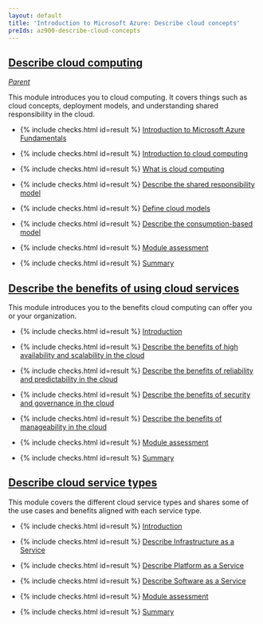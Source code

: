 ```yaml
---
layout: default
title: 'Introduction to Microsoft Azure: Describe cloud concepts'
preIds: az900-describe-cloud-concepts
---
```

## <span>[Describe cloud computing](https://learn.microsoft.com/en-us/training/modules/describe-cloud-compute)</span>

[_Parent_](.)

This module introduces you to cloud computing. It covers things such as cloud concepts, deployment models, and understanding shared responsibility in the cloud.

<!-- {% assign counter = 1 %} {% assign result = page.preIds | append: "-" | append: counter %} -->
- <span>{% include checks.html id=result %} [Introduction to Microsoft Azure Fundamentals](https://learn.microsoft.com/en-us/training/modules/describe-cloud-compute/1-introduction-microsoft-azure-fundamentals)</span>
<!-- {% assign counter = counter | plus: 1 %}{% assign result = page.preIds | append: "-" | append: counter %} -->
- <span>{% include checks.html id=result %} [Introduction to cloud computing](https://learn.microsoft.com/en-us/training/modules/describe-cloud-compute/2-introduction-cloud-compute)</span>
<!-- {% assign counter = counter | plus: 1 %}{% assign result = page.preIds | append: "-" | append: counter %} -->
- <span>{% include checks.html id=result %} [What is cloud computing](https://learn.microsoft.com/en-us/training/modules/describe-cloud-compute/3-what-cloud-compute)</span>
<!-- {% assign counter = counter | plus: 1 %}{% assign result = page.preIds | append: "-" | append: counter %} -->
- <span>{% include checks.html id=result %} [Describe the shared responsibility model](https://learn.microsoft.com/en-us/training/modules/describe-cloud-compute/4-describe-shared-responsibility-model)</span>
<!-- {% assign counter = counter | plus: 1 %}{% assign result = page.preIds | append: "-" | append: counter %} -->
- <span>{% include checks.html id=result %} [Define cloud models](https://learn.microsoft.com/en-us/training/modules/describe-cloud-compute/5-define-cloud-models)</span>
<!-- {% assign counter = counter | plus: 1 %}{% assign result = page.preIds | append: "-" | append: counter %} -->
- <span>{% include checks.html id=result %} [Describe the consumption-based model](https://learn.microsoft.com/en-us/training/modules/describe-cloud-compute/6-describe-consumption-based-model)</span>
<!-- {% assign counter = counter | plus: 1 %}{% assign result = page.preIds | append: "-" | append: counter %} -->
- <span>{% include checks.html id=result %} [Module assessment](https://learn.microsoft.com/en-us/training/modules/describe-cloud-compute/7-knowledge-check)</span>
<!-- {% assign counter = counter | plus: 1 %}{% assign result = page.preIds | append: "-" | append: counter %} -->
- <span>{% include checks.html id=result %} [Summary](https://learn.microsoft.com/en-us/training/modules/describe-cloud-compute/8-summary)</span>

## <span>[Describe the benefits of using cloud services](https://learn.microsoft.com/en-us/training/modules/describe-benefits-use-cloud-services/)</span>

This module introduces you to the benefits cloud computing can offer you or your organization.

<!-- {% assign counter = counter | plus: 1 %}{% assign result = page.preIds | append: "-" | append: counter %} -->
- <span>{% include checks.html id=result %} [Introduction](https://learn.microsoft.com/en-us/training/modules/describe-benefits-use-cloud-services/1-introduction)</span>
<!-- {% assign counter = counter | plus: 1 %}{% assign result = page.preIds | append: "-" | append: counter %} -->
- <span>{% include checks.html id=result %} [Describe the benefits of high availability and scalability in the cloud](https://learn.microsoft.com/en-us/training/modules/describe-benefits-use-cloud-services/2-high-availability-scalability-cloud)</span>
<!-- {% assign counter = counter | plus: 1 %}{% assign result = page.preIds | append: "-" | append: counter %} -->
- <span>{% include checks.html id=result %} [Describe the benefits of reliability and predictability in the cloud](https://learn.microsoft.com/en-us/training/modules/describe-benefits-use-cloud-services/3-reliability-predictability-cloud)</span>
<!-- {% assign counter = counter | plus: 1 %}{% assign result = page.preIds | append: "-" | append: counter %} -->
- <span>{% include checks.html id=result %} [Describe the benefits of security and governance in the cloud](https://learn.microsoft.com/en-us/training/modules/describe-benefits-use-cloud-services/4-security-governance-cloud)</span>
<!-- {% assign counter = counter | plus: 1 %}{% assign result = page.preIds | append: "-" | append: counter %} -->
- <span>{% include checks.html id=result %} [Describe the benefits of manageability in the cloud](https://learn.microsoft.com/en-us/training/modules/describe-benefits-use-cloud-services/5-manageability-cloud)</span>
<!-- {% assign counter = counter | plus: 1 %}{% assign result = page.preIds | append: "-" | append: counter %} -->
- <span>{% include checks.html id=result %} [Module assessment](https://learn.microsoft.com/en-us/training/modules/describe-benefits-use-cloud-services/6-knowledge-check)</span>
<!-- {% assign counter = counter | plus: 1 %}{% assign result = page.preIds | append: "-" | append: counter %} -->
- <span>{% include checks.html id=result %} [Summary](https://learn.microsoft.com/en-us/training/modules/describe-benefits-use-cloud-services/7-summary)</span>

## <span>[Describe cloud service types](https://learn.microsoft.com/en-us/training/modules/describe-cloud-service-types/)</span>

This module covers the different cloud service types and shares some of the use cases and benefits aligned with each service type.

<!-- {% assign counter = counter | plus: 1 %}{% assign result = page.preIds | append: "-" | append: counter %} -->
- <span>{% include checks.html id=result %} [Introduction](https://learn.microsoft.com/en-us/training/modules/describe-cloud-service-types/1-introduction)</span>
<!-- {% assign counter = counter | plus: 1 %}{% assign result = page.preIds | append: "-" | append: counter %} -->
- <span>{% include checks.html id=result %} [Describe Infrastructure as a Service](https://learn.microsoft.com/en-us/training/modules/describe-cloud-service-types/2-describe-infrastructure-service)</span>
<!-- {% assign counter = counter | plus: 1 %}{% assign result = page.preIds | append: "-" | append: counter %} -->
- <span>{% include checks.html id=result %} [Describe Platform as a Service](https://learn.microsoft.com/en-us/training/modules/describe-cloud-service-types/3-describe-platform-service)</span>
<!-- {% assign counter = counter | plus: 1 %}{% assign result = page.preIds | append: "-" | append: counter %} -->
- <span>{% include checks.html id=result %} [Describe Software as a Service](https://learn.microsoft.com/en-us/training/modules/describe-cloud-service-types/4-describe-software-service)</span>
<!-- {% assign counter = counter | plus: 1 %}{% assign result = page.preIds | append: "-" | append: counter %} -->
- <span>{% include checks.html id=result %} [Module assessment](https://learn.microsoft.com/en-us/training/modules/describe-cloud-service-types/5-knowledge-check)</span>
<!-- {% assign counter = counter | plus: 1 %}{% assign result = page.preIds | append: "-" | append: counter %} -->
- <span>{% include checks.html id=result %} [Summary](https://learn.microsoft.com/en-us/training/modules/describe-cloud-service-types/6-summary)</span>
